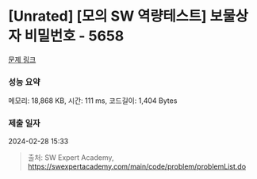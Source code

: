 # [Unrated] [모의 SW 역량테스트] 보물상자 비밀번호 - 5658 

[문제 링크](https://swexpertacademy.com/main/code/problem/problemDetail.do?contestProbId=AWXRUN9KfZ8DFAUo) 

### 성능 요약

메모리: 18,868 KB, 시간: 111 ms, 코드길이: 1,404 Bytes

### 제출 일자

2024-02-28 15:33



> 출처: SW Expert Academy, https://swexpertacademy.com/main/code/problem/problemList.do